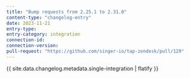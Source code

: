 ```yaml
---
title: "Bump requests from 2.25.1 to 2.31.0"
content-type: "changelog-entry"
date: 2023-11-21
entry-type: 
entry-category: integration
connection-id: 
connection-version: 
pull-request: "https://github.com/singer-io/tap-zendesk/pull/129"
---
```

{{ site.data.changelog.metadata.single-integration | flatify }}